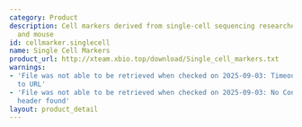 ```yaml
---
category: Product
description: Cell markers derived from single-cell sequencing researches in human
  and mouse
id: cellmarker.singlecell
name: Single Cell Markers
product_url: http://xteam.xbio.top/download/Single_cell_markers.txt
warnings:
- 'File was not able to be retrieved when checked on 2025-09-03: Timeout connecting
  to URL'
- 'File was not able to be retrieved when checked on 2025-09-03: No Content-Length
  header found'
layout: product_detail
---
```

